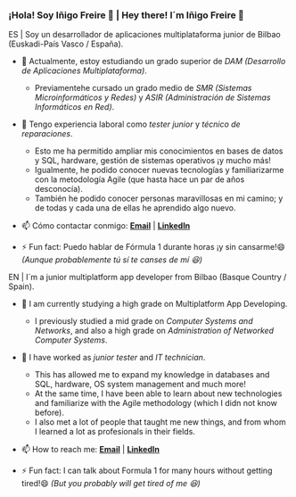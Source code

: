 ### ¡Hola! Soy Iñigo Freire 👋 | Hey there! I´m Iñigo Freire 👋

<!--
**InigoFreire/InigoFreire** is a ✨ _special_ ✨ repository because its `README.md` (this file) appears on your GitHub profile.

Here are some ideas to get you started:

- 🔭 I’m currently working on ...
- 🌱 I’m currently learning ...
- 👯 I’m looking to collaborate on ...
- 🤔 I’m looking for help with ...
- 💬 Ask me about ...
- 📫 How to reach me: ...
- 😄 Pronouns: ...
- ⚡ Fun fact: ...
-->
ES | Soy un desarrollador de aplicaciones multiplataforma junior de Bilbao (Euskadi-País Vasco / España).

- 📓 Actualmente, estoy estudiando un grado superior de *DAM (Desarrollo de Aplicaciones Multiplataforma)*.
  - Previamentehe cursado un grado medio de *SMR (Sistemas Microinformáticos y Redes)* y *ASIR (Administración de Sistemas Informáticos en Red)*.

- 👔 Tengo experiencia laboral como *tester junior* y *técnico de reparaciones*.
  - Esto me ha permitido ampliar mis conocimientos en bases de datos y SQL, hardware, gestión de sistemas operativos ¡y mucho más!
  - Igualmente, he podido conocer nuevas tecnologías y familiarizarme con la metodología Agile (que hasta hace un par de años desconocía).
  - También he podido conocer personas maravillosas en mi camino; y de todas y cada una de ellas he aprendido algo nuevo.

- 📫 Cómo contactar conmigo: **[Email](mailto:inigofreire@gmail.com)** | **[LinkedIn](https://https:/www.linkedin.com/in/inigofreire/)**

- ⚡ Fun fact: Puedo hablar de Fórmula 1 durante horas ¡y sin cansarme!😄 *(Aunque probablemente tú sí te canses de mí 😆)*



EN | I´m a junior multiplatform app developer from Bilbao (Basque Country / Spain).

- 📓 I am currently studying a high grade on Multiplatform App Developing.
  - I previously studied a mid grade on *Computer Systems and Networks*, and also a high grade on *Administration of Networked Computer Systems*.

- 👔 I have worked as *junior tester* and *IT technician*.
  - This has allowed me to expand my knowledge in databases and SQL, hardware, OS system management and much more!
  - At the same time, I have been able to learn about new technologies and familiarize with the Agile methodology (which I didn not know before).
  - I also met a lot of people that taught me new things, and from whom I learned a lot as profesionals in their fields.

- 📫 How to reach me: **[Email](mailto:inigofreire@gmail.com)** | **[LinkedIn](https://https:/www.linkedin.com/in/inigofreire/)**

- ⚡ Fun fact: I can talk about Formula 1 for many hours without getting tired!😄 *(But you probably will get tired of me 😆)*
